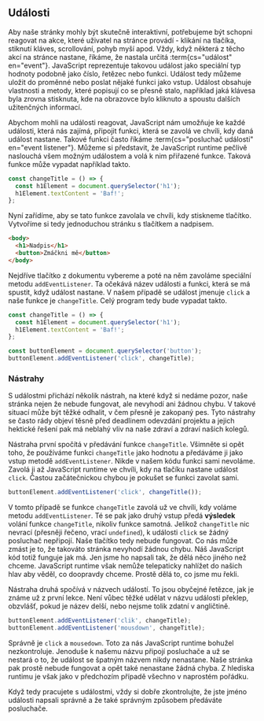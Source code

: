 ## Události

Aby naše stránky mohly být skutečně interaktivní, potřebujeme být schopni reagovat na akce, které uživatel na stránce provádí - klikání na tlačíka, stiknutí kláves, scrollování, pohyb myší apod. Vždy, když některá z těcho akcí na stránce nastane, říkáme, že nastala určitá :term{cs="událost" en="event"}. JavaScript reprezentuje takovou událost jako speciální typ hodnoty podobně jako číslo, řetězec nebo funkci. Událost tedy můžeme uložit do proměnné nebo poslat nějaké funkci jako vstup. Událost obsahuje vlastnosti a metody, které popisují co se přesně stalo, například jaká klávesa byla zrovna stisknuta, kde na obrazovce bylo kliknuto a spoustu dalších užitenčných informací.

Abychom mohli na události reagovat, JavaScript nám umožňuje ke každé události, která nás zajímá, připojit funkci, která se zavolá ve chvíli, kdy daná událost nastane. Takové funkci často říkáme :term{cs="posluchač události" en="event listener"}. Můžeme si představit, že JavaScript runtime pečlivě naslouchá všem možným událostem a volá k nim přiřazené funkce. Taková funkce může vypadat například takto.

```js
const changeTitle = () => {
  const h1Element = document.querySelector('h1');
  h1Element.textContent = 'Baf!';
};
```

Nyní zařídíme, aby se tato funkce zavolala ve chvíli, kdy stiskneme tlačítko. Vytvoříme si tedy jednoduchou stránku s tlačítkem a nadpisem.

```html
<body>
  <h1>Nadpis</h1>
  <button>Zmáčkni mě</button>
</body>
```

Nejdříve tlačítko z dokumentu vybereme a poté na něm zavoláme speciální metodu `addEventListener`. Ta očekává název události a funkci, která se má spustit, když událost nastane. V našem případě se událost jmenuje `click` a naše funkce je `changeTitle`. Celý program tedy bude vypadat takto.

```js
const changeTitle = () => {
  const h1Element = document.querySelector('h1');
  h1Element.textContent = 'Baf!';
};

const buttonElement = document.querySelector('button');
buttonElement.addEventListener('click', changeTitle);
```

### Nástrahy

S událostmi přichází několik nástrah, na které když si nedáme pozor, naše stránka nejen že nebude fungovat, ale nevyhodí ani žádnou chybu. V takové situací může být těžké odhalit, v čem přesně je zakopaný pes. Tyto nástrahy se často rády objeví těsně před deadlinem odevzdání projektu a jejich hektické řešení pak má neblahý vliv na naše zdraví a zdraví našich kolegů.

Nástraha první spočítá v předávání funkce `changeTitle`. Všimněte si opět toho, že používáme funkci `changeTitle` jako hodnotu a předáváme ji jako vstup metodě `addEventListener`. Nikde v našem kódu funkci sami nevoláme. Zavolá ji až JavaScript runtime ve chvíli, kdy na tlačíku nastane událost `click`. Častou začátečnickou chybou je pokušet se funkci zavolat sami.

```js
buttonElement.addEventListener('click', changeTitle());
```

V tomto případě se funkce `changeTitle` zavolá už ve chvíli, kdy voláme metodu `addEventListener`. Té se pak jako druhý vstup předá **výsledek** volání funkce `changeTitle`, nikoliv funkce samotná. Jelikož `changeTitle` nic nevrací (přesněji řečeno, vrací `undefined`), k události `click` se žádný posluchač nepřipojí. Naše tlačítko tedy nebude fungovat. Co nás může zmást je to, že takováto stránka nevyhodí žádnou chybu. Náš JavaScript kód totiž funguje jak má. Jen jsme ho napsali tak, že dělá něco jiného než chceme. JavaScript runtime však nemůže telepaticky nahlížet do našich hlav aby věděl, co doopravdy chceme. Prostě dělá to, co jsme mu řekli.

Nástraha druhá spočívá v názvech událostí. To jsou obyčejné řetězce, jak je známe už z první lekce. Není vůbec těžké udělat v názvu události překlep, obzvlášť, pokud je název delší, nebo nejsme tolik zdatní v angličtině.

```js
buttonElement.addEventListener('clik', changeTitle);
buttonElement.addEventListener('mousdown', changeTitle);
```

Správně je `click` a `mousedown`. Toto za nás JavaScript runtime bohužel nezkontroluje. Jenoduše k našemu názvu připojí posluchače a už se nestará o to, že událost se špatným názvem nikdy nenastane. Naše stránka pak prostě nebude fungovat a opět také nenastane žádná chyba. Z hlediska runtimu je však jako v předchozím případě všechno v naprostém pořádku.

Když tedy pracujete s událostmi, vždy si dobře zkontrolujte, že jste jméno události napsali správně a že také správným způsobem předáváte posluchače.
